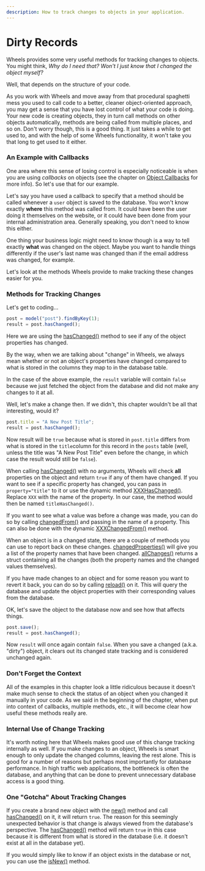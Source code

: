 ```yaml
---
description: How to track changes to objects in your application.
---
```


# Dirty Records

Wheels provides some very useful methods for tracking changes to objects. You might think, _Why do I need that? Won't I just know that I changed the object myself?_

Well, that depends on the structure of your code.

As you work with Wheels and move away from that procedural spaghetti mess you used to call code to a better, cleaner object-oriented approach, you may get a sense that you have lost control of what your code is doing. Your new code is creating objects, they in turn call methods on other objects automatically, methods are being called from multiple places, and so on. Don't worry though, this is a good thing. It just takes a while to get used to, and with the help of some Wheels functionality, it won't take you that long to get used to it either.

### An Example with Callbacks

One area where this sense of losing control is especially noticeable is when you are using _callbacks_ on objects (see the chapter on [Object Callbacks](https://guides.cfwheels.org/cfwheels-guides/database-interaction-through-models/object-callbacks) for more info). So let's use that for our example.

Let's say you have used a callback to specify that a method should be called whenever a `user` object is saved to the database. You won't know exactly **where** this method was called from. It could have been the user doing it themselves on the website, or it could have been done from your internal administration area. Generally speaking, you don't need to know this either.

One thing your business logic might need to know though is a way to tell exactly **what** was changed on the object. Maybe you want to handle things differently if the user's last name was changed than if the email address was changed, for example.

Let's look at the methods Wheels provide to make tracking these changes easier for you.

### Methods for Tracking Changes

Let's get to coding…

```javascript
post = model("post").findByKey(1);
result = post.hasChanged();
```

Here we are using the [hasChanged()](https://api.cfwheels.org/model.haschanged.html) method to see if any of the object properties has changed.

By the way, when we are talking about "change" in Wheels, we always mean whether or not an object's properties have changed compared to what is stored in the columns they map to in the database table.

In the case of the above example, the `result` variable will contain `false` because we just fetched the object from the database and did not make any changes to it at all.

Well, let's make a change then. If we didn't, this chapter wouldn't be all that interesting, would it?

```javascript
post.title = "A New Post Title";
result = post.hasChanged();
```

Now result will be `true` because what is stored in `post.title` differs from what is stored in the `title`column for this record in the `posts` table (well, unless the title was "A New Post Title" even before the change, in which case the result would still be `false`).

When calling [hasChanged()](https://api.cfwheels.org/model.haschanged.html) with no arguments, Wheels will check **all** properties on the object and return `true` if any of them have changed. If you want to see if a specific property has changed, you can pass in `property="title"` to it or use the dynamic method [XXXHasChanged()](https://api.cfwheels.org/model.haschanged.html). Replace `XXX` with the name of the property. In our case, the method would then be named `titleHasChanged()`.

If you want to see what a value was before a change was made, you can do so by calling [changedFrom()](https://api.cfwheels.org/model.changedfrom.html) and passing in the name of a property. This can also be done with the dynamic [XXXChangedFrom()](https://api.cfwheels.org/model.changedfrom.html) method.

When an object is in a changed state, there are a couple of methods you can use to report back on these changes. [changedProperties()](https://api.cfwheels.org/model.changedproperties.html) will give you a list of the property names that have been changed. [allChanges()](https://api.cfwheels.org/model.allchanges.html) returns a struct containing all the changes (both the property names and the changed values themselves).

If you have made changes to an object and for some reason you want to revert it back, you can do so by calling [reload()](https://api.cfwheels.org/model.reload.html) on it. This will query the database and update the object properties with their corresponding values from the database.

OK, let's save the object to the database now and see how that affects things.

```javascript
post.save();
result = post.hasChanged();
```

Now `result` will once again contain `false`. When you save a changed (a.k.a. "dirty") object, it clears out its changed state tracking and is considered unchanged again.

### Don't Forget the Context

All of the examples in this chapter look a little ridiculous because it doesn't make much sense to check the status of an object when you changed it manually in your code. As we said in the beginning of the chapter, when put into context of callbacks, multiple methods, etc., it will become clear how useful these methods really are.

### Internal Use of Change Tracking

It's worth noting here that Wheels makes good use of this change tracking internally as well. If you make changes to an object, Wheels is smart enough to only update the changed columns, leaving the rest alone. This is good for a number of reasons but perhaps most importantly for database performance. In high traffic web applications, the bottleneck is often the database, and anything that can be done to prevent unnecessary database access is a good thing.

### One "Gotcha" About Tracking Changes

If you create a brand new object with the [new()](https://api.cfwheels.org/model.new.html) method and call [hasChanged()](https://api.cfwheels.org/model.haschanged.html) on it, it will return `true`. The reason for this seemingly unexpected behavior is that change is always viewed from the database's perspective. The [hasChanged()](https://api.cfwheels.org/model.haschanged.html) method will return `true` in this case because it is different from what is stored in the database (i.e. it doesn't exist at all in the database yet).

If you would simply like to know if an object exists in the database or not, you can use the [isNew()](https://api.cfwheels.org/model.isnew.html) method.
